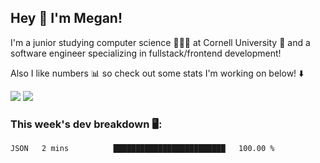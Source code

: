 ## Hey 👋 I'm Megan! 
I'm a junior studying computer science 👩🏻‍💻 at Cornell University 🐻 and a software engineer specializing in fullstack/frontend development!

Also I like numbers 📊 so check out some stats I'm working on below! ⬇️

<img src="https://github-readme-stats.vercel.app/api?username=meganyin13&show_icons=true&hide=stars&count_private=true" />

<img src="https://github-readme-stats.vercel.app/api/top-langs/?username=meganyin13&layout=compact&hide=Jupyter%20Notebook" />

### This week's dev breakdown 🖥:
<!--START_SECTION:waka-->
```text
JSON   2 mins          █████████████████████████   100.00 % 
```
<!--END_SECTION:waka-->